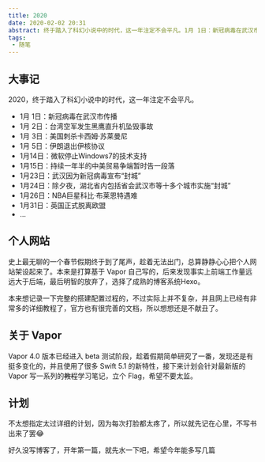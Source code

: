 ```yaml
---
title: 2020
date: 2020-02-02 20:31
abstract: 终于踏入了科幻小说中的时代，这一年注定不会平凡。1月 1日：新冠病毒在武汉市传播；1月 2日：台湾空军发生黑鹰直升机坠毁事故；1月 3日：美国刺杀卡西姆·苏莱曼尼；1月 5日：伊朗退出伊核协议；1月23日：武汉因为新冠病毒宣布“封城”；1月26日：NBA巨星科比·布莱恩特遇难；1月31日：英国正式脱离欧盟...
tags:
 - 随笔
---
```


## 大事记

2020，终于踏入了科幻小说中的时代，这一年注定不会平凡。

- 1月 1日：新冠病毒在武汉市传播
- 1月 2日：台湾空军发生黑鹰直升机坠毁事故
- 1月 3日：美国刺杀卡西姆·苏莱曼尼
- 1月 5日：伊朗退出伊核协议
- 1月14日：微软停止Windows7的技术支持
- 1月15日：持续一年半的中美贸易争端暂时告一段落
- 1月23日：武汉因为新冠病毒宣布“封城”
- 1月24日：除夕夜，湖北省内包括省会武汉市等十多个城市实施“封城”
- 1月26日：NBA巨星科比·布莱恩特遇难
- 1月31日：英国正式脱离欧盟
- ...

## 个人网站

史上最无聊的一个春节假期终于到了尾声，趁着无法出门，总算静静心心把个人网站架设起来了。本来是打算基于 Vapor 自己写的，后来发现事实上前端工作量远远大于后端，最后明智的放弃了，选择了成熟的博客系统Hexo。

本来想记录一下完整的搭建配置过程的，不过实际上并不复杂，并且网上已经有非常多的详细教程了，官方也有很完善的文档，所以想想还是不献丑了。

## 关于 Vapor

Vapor 4.0 版本已经进入 beta 测试阶段，趁着假期简单研究了一番，发现还是有挺多变化的，并且使用了很多 Swift 5.1 的新特性，接下来计划会针对最新版的 Vapor 写一系列的~~教程~~学习笔记，立个 Flag，希望不要太监。

## 计划

不太想指定太过详细的计划，因为每次打脸都太疼了，所以就先记在心里，不写书出来了罢😂

好久没写博客了，开年第一篇，就先水一下吧，希望今年能多写几篇
